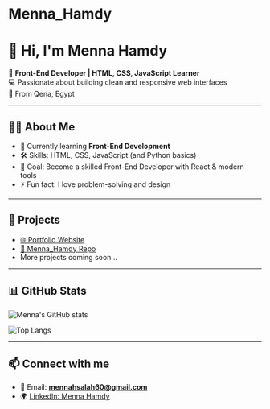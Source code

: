 # Menna_Hamdy
# 👋 Hi, I'm Menna Hamdy  

🌱 **Front-End Developer | HTML, CSS, JavaScript Learner**  
💻 Passionate about building clean and responsive web interfaces  
📍 From Qena, Egypt  

---

## 👩‍💻 About Me  
- 🌱 Currently learning **Front-End Development**  
- 🛠️ Skills: HTML, CSS, JavaScript (and Python basics)  
- 🎯 Goal: Become a skilled Front-End Developer with React & modern tools  
- ⚡ Fun fact: I love problem-solving and design  

---

## 🚀 Projects  
- [🌐 Portfolio Website](https://github.com/mennahsalah60-coder/portfolio)  
- [📁 Menna_Hamdy Repo](https://github.com/mennahsalah60-coder/Menna_Hamdy)  
- More projects coming soon...  

---

## 📊 GitHub Stats  
![Menna's GitHub stats](https://github-readme-stats.vercel.app/api?username=mennahsalah60-coder&show_icons=true&theme=radical)  

![Top Langs](https://github-readme-stats.vercel.app/api/top-langs/?username=mennahsalah60-coder&layout=compact&theme=tokyonight)  

---

## 📫 Connect with me  
- 📧 Email: **mennahsalah60@gmail.com**  
- 🌍 [LinkedIn: Menna Hamdy](https://www.linkedin.com/in/MennaHamdy1)  
